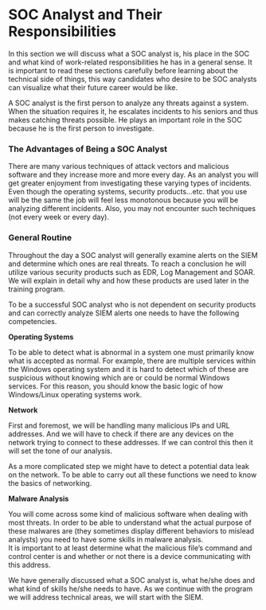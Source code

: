 # SOC Analyst and Their Responsibilities

In this section we will discuss what a SOC analyst is, his place in the SOC and what kind of work-related responsibilities he has in a general sense. It is important to read these sections carefully before learning about the technical side of things, this way candidates who desire to be SOC analysts can visualize what their future career would be like.

A SOC analyst is the first person to analyze any threats against a system. When the situation requires it, he escalates incidents to his seniors and thus makes catching threats possible. He plays an important role in the SOC because he is the first person to investigate.

  
  

### The Advantages of Being a SOC Analyst

There are many various techniques of attack vectors and malicious software and they increase more and more every day. As an analyst you will get greater enjoyment from investigating these varying types of incidents. Even though the operating systems, security products…etc. that you use will be the same the job will feel less monotonous because you will be analyzing different incidents. Also, you may not encounter such techniques (not every week or every day).

  
  

### General Routine

Throughout the day a SOC analyst will generally examine alerts on the SIEM and determine which ones are real threats. To reach a conclusion he will utilize various security products such as EDR, Log Management and SOAR. We will explain in detail why and how these products are used later in the training program.

To be a successful SOC analyst who is not dependent on security products and can correctly analyze SIEM alerts one needs to have the following competencies.

  
  
**Operating Systems**

To be able to detect what is abnormal in a system one must primarily know what is accepted as normal. For example, there are multiple services within the Windows operating system and it is hard to detect which of these are suspicious without knowing which are or could be normal Windows services. For this reason, you should know the basic logic of how Windows/Linux operating systems work.

  
  
**Network**

First and foremost, we will be handling many malicious IPs and URL addresses. And we will have to check if there are any devices on the network trying to connect to these addresses. If we can control this then it will set the tone of our analysis.

As a more complicated step we might have to detect a potential data leak on the network. To be able to carry out all these functions we need to know the basics of networking.

  
  
**Malware Analysis**

You will come across some kind of malicious software when dealing with most threats. In order to be able to understand what the actual purpose of these malwares are (they sometimes display different behaviors to mislead analysts) you need to have some skills in malware analysis.  
It is important to at least determine what the malicious file’s command and control center is and whether or not there is a device communicating with this address.

We have generally discussed what a SOC analyst is, what he/she does and what kind of skills he/she needs to have. As we continue with the program we will address technical areas, we will start with the SIEM.